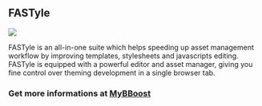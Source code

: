 ## FASTyle

![](https://i.imgur.com/4fvamhW.png)

FASTyle is an all-in-one suite which helps speeding up asset management workflow by improving templates, stylesheets and javascripts editing. FASTyle is equipped with a powerful editor and asset manager, giving you fine control over theming development in a single browser tab.

### Get more informations at [MyBBoost](https://www.mybboost.com/thread-release-fastyle-2-4)
